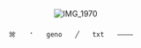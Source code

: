 

　　　　　　　　　　　　![IMG_1970](https://github.com/user-attachments/assets/20aae24a-b03c-44d8-870e-922acdc0d8f7)



             ⠀　𒒬　　❛　　geno　　╱　　txt　　――――　　


